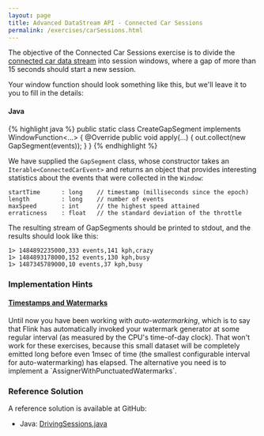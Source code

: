 ```yaml
---
layout: page
title: Advanced DataStream API - Connected Car Sessions
permalink: /exercises/carSessions.html
---
```


The objective of the Connected Car Sessions exercise is to divide the [connected car data stream](connectedCar.html)
into session windows, where a gap of more than 15 seconds should start a new session.

Your window function should look something like this, but we'll leave it to you to fill in the details:

#### Java

{% highlight java %}
public static class CreateGapSegment implements WindowFunction<...> {
    @Override
    public void apply(...) {
        out.collect(new GapSegment(events));
    }
}
{% endhighlight %}

We have supplied the `GapSegment` class, whose constructor takes an `Iterable<ConnectedCarEvent>` and returns an object
that provides interesting statistics about the events that were collected in the `Window`:

~~~
startTime      : long    // timestamp (milliseconds since the epoch)
length         : long    // number of events
maxSpeed       : int     // the highest speed attained
erraticness    : float   // the standard deviation of the throttle
~~~

The resulting stream of GapSegments should be printed to stdout, and the results should look like this:

~~~
1> 1484892235000,333 events,141 kph,crazy
1> 1484893178000,152 events,130 kph,busy
1> 1487345789000,10 events,37 kph,busy
~~~

### Implementation Hints

<div class="panel-group" id="accordion" role="tablist" aria-multiselectable="true">
  <div class="panel panel-default">
    <div class="panel-heading" role="tab" id="headingOne">
      <h4 class="panel-title">
        <a class="collapsed" role="button" data-toggle="collapse" data-parent="#accordion" href="#collapseOne" aria-expanded="false" aria-controls="collapseOne">
Timestamps and Watermarks
        </a>
      </h4>
    </div>
    <div id="collapseOne" class="panel-collapse collapse" role="tabpanel" aria-labelledby="headingOne">
      <div class="panel-body" markdown="span">
Until now you have been working with <i>auto-watermarking</i>, which is to say that Flink has automatically invoked
your watermark generator at some regular interval (as measured by the CPU's time-of-day clock).
That won't work for these exercises, because this small dataset will be completely emitted long before even 1msec of time
(the smallest configurable interval for auto-watermarking) has elapsed.
The alternative you need is to implement a `AssignerWithPunctuatedWatermarks<ConnectedCarEvent>`.
      </div>
    </div>
  </div>
</div>

### Reference Solution

A reference solution is available at GitHub:

- Java: [DrivingSessions.java](https://github.com/dataArtisans/flink-training-exercises/blob/master/src/main/java/com/dataartisans/flinktraining/exercises/datastream_java/windows/DrivingSessions.java)
